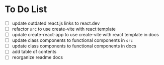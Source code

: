 # To Do List

- [ ] update outdated react.js links to react.dev
- [ ] refactor `src` to use create-vite with react template
- [ ] update create-react-app to use create-vite with react template in docs
- [ ] update class components to functional components in `src`
- [ ] update class components to functional components in docs
- [ ] add table of contents
- [ ] reorganize readme docs
